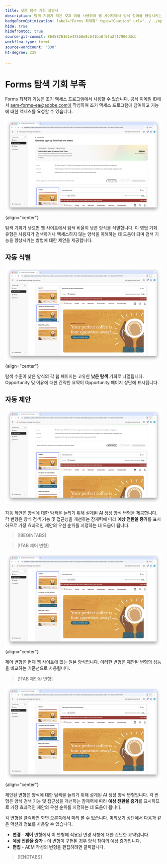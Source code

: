 ```yaml
---
title: 낮은 탐색 기회 설명서
description: 탐색 기회가 적은 것과 이를 사용하여 웹 사이트에서 양식 참여를 향상시키는 방법에 대해 알아봅니다.
badgeFormOptimization: label="Forms 최적화" type="Caution" url="../../opportunity-types/form-optimization.md" tooltip="Forms 최적화"
hide: true
hidefromtoc: true
source-git-commit: 8645876161e475b0e8c641ba8f5fa2ff7906d3cb
workflow-type: tm+mt
source-wordcount: '330'
ht-degree: 23%

---
```



# Forms 탐색 기회 부족

<span class="preview"> Forms 최적화 기능은 조기 액세스 프로그램에서 사용할 수 있습니다. 공식 이메일 ID에서 aem-forms-ea@adobe.com에 작성하여 조기 액세스 프로그램에 참여하고 기능에 대한 액세스를 요청할 수 있습니다. </span>

![탐색 기회가 적음](./assets/low-navigation/hero.png){align="center"}

탐색 기회가 낮으면 웹 사이트에서 탐색 비율이 낮은 양식을 식별합니다. 이 영업 기회 유형은 사용자가 검색하거나 액세스하지 않는 양식을 이해하는 데 도움이 되며 검색 기능을 향상시키는 방법에 대한 제안을 제공합니다.

## 자동 식별

![낮은 탐색 자동 식별](./assets/low-navigation/auto-identify.png){align="center"}

탐색 수준이 낮은 양식의 각 웹 페이지는 고유한 **낮은 탐색** 기회로 나열됩니다. Opportunity 및 이유에 대한 간략한 요약이 Opportunity 페이지 상단에 표시됩니다.

## 자동 제안

![낮은 탐색 자동 제안](./assets/low-navigation/auto-suggest.png)

자동 제안은 양식에 대한 탐색을 늘리기 위해 설계된 AI 생성 양식 변형을 제공합니다. 각 변형은 양식 검색 기능 및 접근성을 개선하는 잠재력에 따라 **예상 전환율 증가**&#x200B;를 표시하므로 가장 효과적인 제안의 우선 순위를 지정하는 데 도움이 됩니다.

>[!BEGINTABS]

>[!TAB 제어 변형]

![제어 변형](./assets/low-navigation/control-variation.png){align="center"}

제어 변형은 현재 웹 사이트에 있는 원본 양식입니다. 이러한 변형은 제안된 변형의 성능을 비교하는 기준선으로 사용됩니다.

>[!TAB 제안된 변형]

![제안된 변형](./assets/low-navigation/suggested-variations.png){align="center"}

제안된 변형은 양식에 대한 탐색을 늘리기 위해 설계된 AI 생성 양식 변형입니다. 각 변형은 양식 검색 기능 및 접근성을 개선하는 잠재력에 따라 **예상 전환율 증가**&#x200B;를 표시하므로 가장 효과적인 제안의 우선 순위를 지정하는 데 도움이 됩니다.

각 변형을 클릭하면 화면 오른쪽에서 미리 볼 수 있습니다. 미리보기 상단에서 다음과 같은 액션과 정보를 사용할 수 있습니다.

* **변경** - **제어** 변형에서 이 변형에 적용된 변경 사항에 대한 간단한 요약입니다.
* **예상 전환율 증가** - 이 변형이 구현된 경우 양식 참여의 예상 증가입니다.
* **편집** - AEM 작성의 변형을 편집하려면 클릭합니다.

>[!ENDTABS]

<!-- 

## Auto-optimize

[!BADGE Ultimate]{type=Positive tooltip="Ultimate"}

![Auto-optimize low navigation](./assets/low-views/auto-optimize.png){align="center"}

Sites Optimizer Ultimate adds the ability to deploy auto-optimization for the issues found by the low navigation opportunity.

>[!BEGINTABS]

>[!TAB Test multiple]


>[!TAB Publish selected]

{{auto-optimize-deploy-optimization-slack}}

>[!TAB Request approval]

{{auto-optimize-request-approval}}

>[!ENDTABS]

-->
